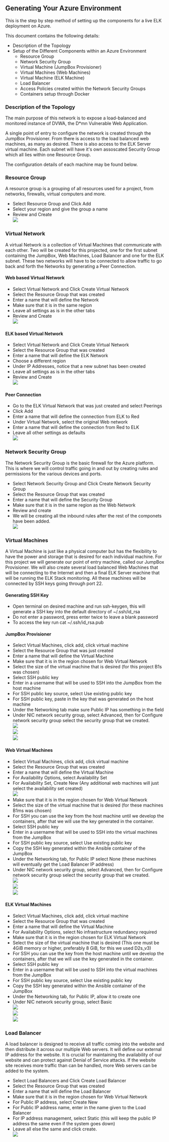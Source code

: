 ## Generating Your Azure Environment

This is the step by step method of setting up the components for a live ELK deployment on Azure.

This document contains the following details:  
- Description of the Topology  
- Setup of the Different Components within an Azure Environment  
  - Resource Group  
  - Network Security Group  
  - Virtual Machine (JumpBox Provisioner)  
  - Virtual Machines (Web Machines)  
  - Virtual Machine (ELK Machine)  
  - Load Balancer  
  - Access Policies created within the Network Security Groups  
  - Containers setup through Docker

### Description of the Topology

The main purpose of this network is to expose a load-balanced and monitored instance of DVWA, the D*mn Vulnerable Web Application.

A single point of entry to configure the network is created through the JumpBox Provisioner. From there is access to the load balanced web machines, as many as desired. There is also access to the ELK Server virtual machine. Each subnet will have it's own assoscated Security Group which all lies within one Resource Group. 

The configuration details of each machine may be found below.

### Resource Group

A resource group is a grouping of all resources used for a project, from networks, firewalls, virtual computers and more.  
  - Select Resource Group and Click Add  
  - Select your region and give the group a name  
  - Review and Create  
  ![](Diagrams/Create_Resource_Group.PNG)
  
### Virtual Network

A virtual Network is a collection of Virtual Machines that communicate with each other. Two will be created for this projected, one for the first subnet containing the JumpBox, Web Machines, Load Balancer and one for the ELK subnet. These two networks will have to be connected to allow traffic to go back and forth the Networks by generating a Peer Connection.  

#### Web based Virtual Network  
  - Select Virtual Network and Click Create Virtual Network  
  - Select the Resource Group that was created  
  - Enter a name that will define the Network  
  - Make sure that it is in the same region  
  - Leave all settings as is in the other tabs  
  - Review and Create  
  ![](Diagrams/Create_Virtual_Network.PNG)    
  
#### ELK based Virtual Network  
  - Select Virtual Network and Click Create Virtual Network  
  - Select the Resource Group that was created  
  - Enter a name that will define the ELK Network  
  - Choose a different region  
  - Under IP Addresses, notice that a new subnet has been created  
  - Leave all settings as is in the other tabs  
  - Review and Create  
  ![](Diagrams/Create_Virtual_Network_ELK.PNG)    
  
#### Peer Connection  
  - Go to the ELK Virtual Network that was just created and select Peerings  
  - Click Add  
  - Enter a name that will define the connection from ELK to Red  
  - Under Virtual Network, select the original Web network  
  - Enter a name that will define the connection from Red to ELK  
  - Leave all other settings as defaults  
  ![](Diagrams/Create_Virtual_Network_ELK_Peering.PNG)  
 
 ### Network Security Group  
 
The Network Security Group is the basic firewall for the Azure platform. This is where we will control traffic going in and out by creating rules and permissions for the various devices and ports.

  - Select Network Security Group and Click Create Network Security Group  
  - Select the Resource Group that was created  
  - Enter a name that will define the Security Group  
  - Make sure that it is in the same region as the Web Network  
  - Review and create  
  - We will be creating all the inbound rules after the rest of the componets have been added.  
  ![](Diagrams/Create_Network_Security_Group.PNG)  
  
### Virtual Machines

A Virtual Machine is just like a physical computer but has the flexibility to have the power and storage that is desired for each individual machine. For this project we will generate our point of entry machine, called our JumpBox Provisioner. We will also create several load balanced Web Machines that will be connecting to the Internet and then a final ELK Server machine that will be running the ELK Stack monitoring. All these machines will be connected by SSH keys going through port 22.  

#### Generating SSH Key
  - Open terminal on desired machine and run ssh-keygen, this will generate a SSH key into the default directory of ~/.ssh/id_rsa  
  - Do not enter a password, press enter twice to leave a blank password  
  - To access the key run cat ~/.ssh/id_rsa.pub  

#### JumpBox Provisioner  

  - Select Virtual Machines, click add, click virtual machine  
  - Select the Resource Group that was just created  
  - Enter a name that will define the Virtual Machine  
  - Make sure that it is in the region chosen for Web Virtual Network  
  - Select the size of the virtual machine that is desired (for this project B1s was chosen)  
  - Select SSH public key  
  - Enter in a username that will be used to SSH into the JumpBox from the host machine
  - For SSH public key source, select Use existing public key  
  - For SSH public key, paste in the key that was generated on the host machine  
  - Under the Networking tab make sure Public IP has something in the field  
  - Under NIC network security group, select Advanced, then for Configure network security group select the security group that we created.  
  ![](Diagrams/Create_Virtual_Machine_JumpBox1.PNG)  
  ![](Diagrams/Create_Virtual_Machine_JumpBox2.PNG)  
  ![](Diagrams/Create_Virtual_Machine_JumpBox3.PNG)  
  
#### Web Virtual Machines  

  - Select Virtual Machines, click add, click virtual machine  
  - Select the Resource Group that was created  
  - Enter a name that will define the Virtual Machine  
  - For Availability Options, select Availability Set  
  - For Availability Set, Create New (Any additional web machines will just select the availability set created)  
![](Diagrams/Create_Virtual_Machine_Web_Availability)  	
  - Make sure that it is in the region chosen for Web Virtual Network  
  - Select the size of the virtual machine that is desired (for these machines B1ms was chosen)  
  - For SSH you can use the key from the host machine until we develop the containers, after that we will use the key generated in the container.  
  - Select SSH public key  
  - Enter in a username that will be used to SSH into the virtual machines from the JumpBox  
  - For SSH public key source, select Use existing public key  
  - Copy the SSH key generated within the Ansible container of the JumpBox  
  - Under the Networking tab, for Public IP select None (these machines will eventually get the Load Balancer IP address)  
  - Under NIC network security group, select Advanced, then for Configure network security group select the security group that we created.  
![](Diagrams/Create_Virtual_Machine_Web1.PNG)  
![](Diagrams/Create_Virtual_Machine_Web2.PNG)  
![](Diagrams/Create_Virtual_Machine_Web3.PNG)  

#### ELK Virtual Machines  

  - Select Virtual Machines, click add, click virtual machine  
  - Select the Resource Group that was created  
  - Enter a name that will define the Virtual Machine  
  - For Availability Options, select No infrastructure redundancy required  
  - Make sure that it is in the region chosen for ELK Virtual Network  
  - Select the size of the virtual machine that is desired (This one must be 4GiB memory or higher, preferably 8 GiB, for this we used D2s_v3)  
  - For SSH you can use the key from the host machine until we develop the containers, after that we will use the key generated in the container.  
  - Select SSH public key  
  - Enter in a username that will be used to SSH into the virtual machines from the JumpBox  
  - For SSH public key source, select Use existing public key  
  - Copy the SSH key generated within the Ansible container of the JumpBox  
  - Under the Networking tab, for Public IP, allow it to create one  
  - Under NIC network security group, select Basic  
![](Diagrams/Create_Virtual_Machine_ELK1.PNG)  
![](Diagrams/Create_Virtual_Machine_ELK2.PNG)  
![](Diagrams/Create_Virtual_Machine_ELK3.PNG)

### Load Balancer  

A load balancer is designed to receive all traffic coming into the website and then distribute it across our multiple Web servers. It will define our external IP address for the website. It is crucial for maintaining the availability of our website and can protect against Denial of Service attacks. If the website site receives more traffic than can be handled, more Web servers can be added to the system.

  - Select Load Balancers and Click Create Load Balancer  
  - Select the Resource Group that was created  
  - Enter a name that will define the Load Balancer  
  - Make sure that it is in the region chosen for Web Virtual Network  
  - For Public IP address, select Create New  
  - For Public IP address name, enter in the name given to the Load Balancer  
  - For IP address management, select Static (this will keep the public IP address the same even if the system goes down)
  - Leave all else the same and click create.  
  ![](Diagrams/Create_Load_Balancer1.PNG)  
